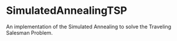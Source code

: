 # SimulatedAnnealingTSP
An implementation of the Simulated Annealing to solve the Traveling Salesman Problem.
